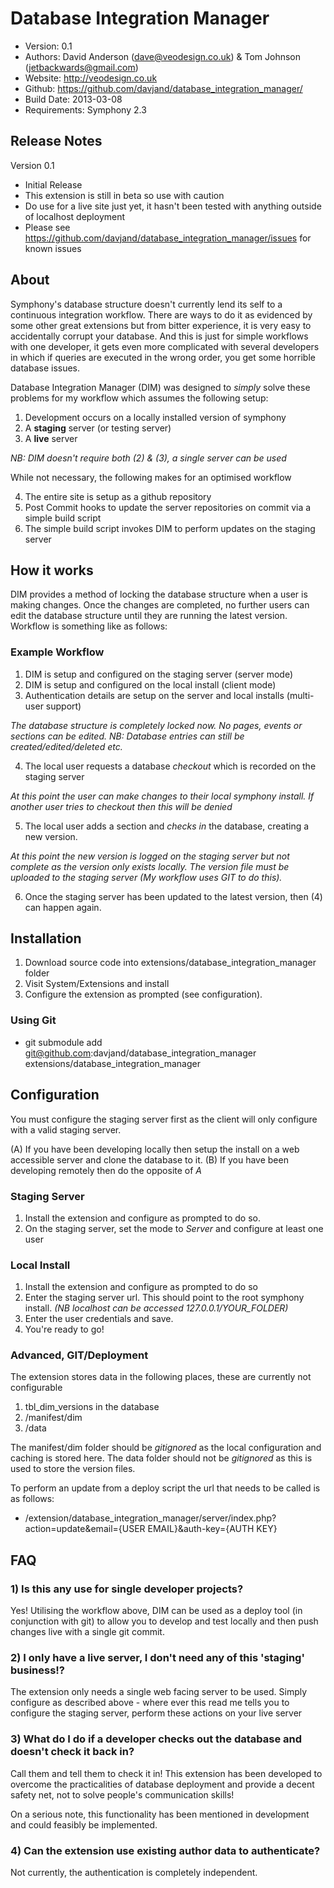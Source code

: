 Database Integration Manager
============================

- Version: 0.1
- Authors: David Anderson (dave@veodesign.co.uk) & Tom Johnson (jetbackwards@gmail.com)
- Website: http://veodesign.co.uk
- Github: https://github.com/davjand/database_integration_manager/
- Build Date: 2013-03-08
- Requirements: Symphony 2.3

## Release Notes

Version 0.1
- Initial Release
- This extension is still in beta so use with caution
- Do use for a live site just yet, it hasn't been tested with anything outside of localhost deployment
- Please see https://github.com/davjand/database_integration_manager/issues for known issues


## About

Symphony's database structure doesn't currently lend its self to a continuous integration workflow. There are ways to do it as evidenced by some other great extensions but from bitter experience, it is very easy to accidentally corrupt your database. And this is just for simple workflows with one developer, it gets even more complicated with several developers in which if queries are executed in the wrong order, you get some horrible database issues.

Database Integration Manager (DIM) was designed to *simply* solve these problems for my workflow which assumes the following setup:

1. Development occurs on a locally installed version of symphony
2. A **staging** server (or testing server) 
3. A **live** server

*NB: DIM doesn't require both (2) & (3), a single server can be used*

While not necessary, the following makes for an optimised workflow

4. The entire site is setup as a github repository
5. Post Commit hooks to update the server repositories on commit via a simple build script
6. The simple build script invokes DIM to perform updates on the staging server

## How it works

DIM provides a method of locking the database structure when a user is making changes. Once the changes are completed, no further users can edit the database structure until they are running the latest version. Workflow is something like as follows:

### Example Workflow

1. DIM is setup and configured on the staging server (server mode)
2. DIM is setup and configured on the local install (client mode)
3. Authentication details are setup on the server and local installs (multi-user support)

*The database structure is completely locked now. No pages, events or sections can be edited. NB: Database entries can still be created/edited/deleted etc.*

4. The local user requests a database *checkout* which is recorded on the staging server

*At this point the user can make changes to their local symphony install. If another user tries to checkout then this will be denied*

5. The local user adds a section and *checks in* the database, creating a new version.

*At this point the new version is logged on the staging server but not complete as the version only exists locally. The version file must be uploaded to the staging server (My workflow uses GIT to do this).*

6. Once the staging server has been updated to the latest version, then (4) can happen again.


## Installation

1. Download source code into extensions/database_integration_manager folder
2. Visit System/Extensions and install
3. Configure the extension as prompted (see configuration).

### Using Git

- git submodule add git@github.com:davjand/database_integration_manager extensions/database_integration_manager


## Configuration

You must configure the staging server first as the client will only configure with a valid staging server.

(A) If you have been developing locally then setup the install on a web accessible server and clone the database to it.
(B) If you have been developing remotely then do the opposite of *A*

### Staging Server

1. Install the extension and configure as prompted to do so.
2. On the staging server, set the mode to *Server* and configure at least one user

### Local Install

1. Install the extension and configure as prompted to do so
2. Enter the staging server url. This should point to the root symphony install. *(NB localhost can be accessed 127.0.0.1/YOUR_FOLDER)*
3. Enter the user credentials and save.
4. You're ready to go!


### Advanced, GIT/Deployment

The extension stores data in the following places, these are currently not configurable

1. tbl_dim_versions in the database
2. /manifest/dim
3. /data

The manifest/dim folder should be *gitignored* as the local configuration and caching is stored here.
The data folder should not be *gitignored* as this is used to store the version files.

To perform an update from a deploy script the url that needs to be called is as follows:

- /extension/database_integration_manager/server/index.php?action=update&email={USER EMAIL}&auth-key={AUTH KEY}


## FAQ

### 1) Is this any use for single developer projects?

Yes! Utilising the workflow above, DIM can be used as a deploy tool (in conjunction with git) to allow you to develop and test locally and then push changes live with a single git commit.

### 2) I only have a live server, I don't need any of this 'staging' business!?

The extension only needs a single web facing server to be used. Simply configure as described above - where ever this read me tells you to configure the staging server, perform these actions on your live server

### 3) What do I do if a developer checks out the database and doesn't check it back in?

Call them and tell them to check it in! This extension has been developed to overcome the practicalities of database deployment and provide a decent safety net, not to solve people's communication skills!

On a serious note, this functionality has been mentioned in development and could feasibly be implemented.

### 4) Can the extension use existing author data to authenticate?

Not currently, the authentication is completely independent.




